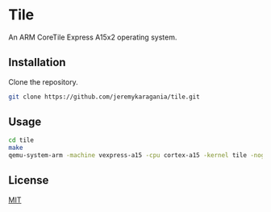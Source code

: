 # Tile
An ARM CoreTile Express A15x2 operating system.

## Installation
Clone the repository.
```bash
git clone https://github.com/jeremykaragania/tile.git
```
## Usage
```bash
cd tile
make
qemu-system-arm -machine vexpress-a15 -cpu cortex-a15 -kernel tile -nographic
```

## License
[MIT](LICENSE)
